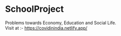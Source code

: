 # SchoolProject
Problems towards Economy, Education and Social Life.
<br>
Visit at :- https://covidinindia.netlify.app/

